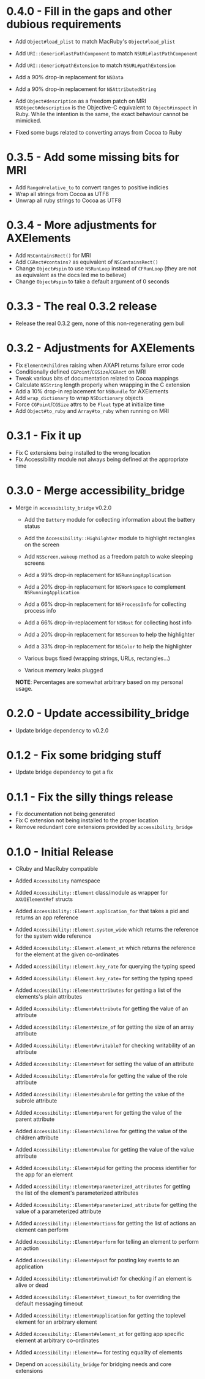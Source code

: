 # 0.4.0 - Fill in the gaps and other dubious requirements

  * Add `Object#load_plist` to match MacRuby's `Object#load_plist`
  * Add `URI::Generic#lastPathComponent` to match `NSURL#lastPathComponent`
  * Add `URI::Generic#pathExtension` to match `NSURL#pathExtension`
  * Add a 90% drop-in replacement for `NSData`
  * Add a 90% drop-in replacement for `NSAttributedString`
  * Add `Object#description` as a freedom patch on MRI
    `NSObject#description` is the Objective-C equivalent to `Object#inspect` in Ruby.
    While the intention is the same, the exact behaviour cannot be mimicked.

  * Fixed some bugs related to converting arrays from Cocoa to Ruby


# 0.3.5 - Add some missing bits for MRI

  * Add `Range#relative_to` to convert ranges to positive indicies
  * Wrap all strings from Cocoa as UTF8
  * Unwrap all ruby strings to Cocoa as UTF8


# 0.3.4 - More adjustments for AXElements

  * Add `NSContainsRect()` for MRI
  * Add `CGRect#contains?` as equivalent of `NSContainsRect()`
  * Change `Object#spin` to use `NSRunLoop` instead of `CFRunLoop`
    (they are not as equivalent as the docs led me to believe)
  * Change `Object#spin` to take a default argument of 0 seconds


# 0.3.3 - The real 0.3.2 release

  * Release the real 0.3.2 gem, none of this non-regenerating gem bull


# 0.3.2 - Adjustments for AXElements

  * Fix `Element#children` raising when AXAPI returns failure error code
  * Conditionally defined `CGPoint`/`CGSize`/`CGRect` on MRI
  * Tweak various bits of documentation related to Cocoa mappings
  * Calculate `NSString` length properly when wrapping in the C extension
  * Add a 10% drop-in replacement for `NSBundle` for AXElements
  * Add `wrap_dictionary` to wrap `NSDictionary` objects
  * Force `CGPoint`/`CGSize` attrs to be `Float` type at initialize time
  * Add `Object#to_ruby` and `Array#to_ruby` when running on MRI


# 0.3.1 - Fix it up

  * Fix C extensions being installed to the wrong location
  * Fix Accessibility module not always being defined at the appropriate time


# 0.3.0 - Merge accessibility\_bridge

  * Merge in `accessibility_bridge` v0.2.0

    - Add the `Battery` module for collecting information about the battery status
    - Add the `Accessibility::Highilghter` module to highlight rectangles on the screen
    - Add `NSScreen.wakeup` method as a freedom patch to wake sleeping screens

    - Add a 99% drop-in replacement for `NSRunningApplication`
    - Add a 20% drop-in replacement for `NSWorkspace` to complement `NSRunningApplication`
    - Add a 66% drop-in replacement for `NSProcessInfo` for collecting  process info
    - Add a 66% drop-in-replacement for `NSHost` for collecting host info
    - Add a 20% drop-in replacement for `NSScreen` to help the highlighter
    - Add a 33% drop-in replacement for `NSColor` to help the highlighter

    - Various bugs fixed (wrapping strings, URLs, rectangles...)
    - Various memory leaks plugged

    __NOTE__: Percentages are somewhat arbitrary based on my personal usage.


# 0.2.0 - Update accessibility\_bridge

  * Update bridge dependency to v0.2.0


# 0.1.2 - Fix some bridging stuff

  * Update bridge dependency to get a fix


# 0.1.1 - Fix the silly things release

  * Fix documentation not being generated
  * Fix C extension not being installed to the proper location
  * Remove redundant core extensions provided by `accessibility_bridge`


# 0.1.0 - Initial Release

  * CRuby and MacRuby compatible

  * Added `Accessibility` namespace
  * Added `Accessibility::Element` class/module as wrapper for `AXUIElementRef` structs

  * Added `Accessibility::Element.application_for` that takes a pid and returns an app reference
  * Added `Accessibility::Element.system_wide` which returns the reference for the system wide reference
  * Added `Accessibility::Element.element_at` which returns the reference for the element at the given co-ordinates
  * Added `Accessibility::Element.key_rate` for querying the typing speed
  * Added `Accessibility::Element.key_rate=` for setting the typing speed

  * Added `Accessibility::Element#attributes` for getting a list of the elements's plain attributes
  * Added `Accessibility::Element#attribute` for getting the value of an attribute
  * Added `Accessibility::Element#size_of` for getting the size of an array attribute
  * Added `Accessibility::Element#writable?` for checking writability of an attribute
  * Added `Accessibility::Element#set` for setting the value of an attribute
  * Added `Accessibility::Element#role` for getting the value of the role attribute
  * Added `Accessibility::Element#subrole` for getting the value of the subrole attribute
  * Added `Accessibility::Element#parent` for getting the value of the parent attribute
  * Added `Accessibility::Element#children` for getting the value of the children attribute
  * Added `Accessibility::Element#value` for getting the value of the value attribute
  * Added `Accessibility::Element#pid` for getting the process identifier for the app for an element
  * Added `Accessibility::Element#parameterized_attributes` for getting the list of the element's parameterized attributes
  * Added `Accessibility::Element#parameterized_attribute` for getting the value of a parameterized attribute
  * Added `Accessibility::Element#actions` for getting the list of actions an element can perform
  * Added `Accessibility::Element#perform` for telling an element to perform an action
  * Added `Accessibility::Element#post` for posting key events to an application
  * Added `Accessibility::Element#invalid?` for checking if an element is alive or dead
  * Added `Accessibility::Element#set_timeout_to` for overriding the default messaging timeout
  * Added `Accessibility::Element#application` for getting the toplevel element for an arbitrary element
  * Added `Accessibility::Element#element_at` for getting app specific element at arbitrary co-ordinates
  * Added `Accessibility::Element#==` for testing equality of elements

  * Depend on `accessibility_bridge` for bridging needs and core extensions
